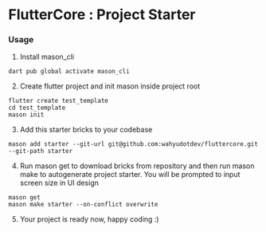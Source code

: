 # FlutterCore : Project Starter

### Usage
1. Install mason_cli
```
dart pub global activate mason_cli
```
2. Create flutter project and init mason inside project root
```
flutter create test_template
cd test_template
mason init
```
3. Add this starter bricks to your codebase
```
mason add starter --git-url git@github.com:wahyudotdev/fluttercore.git --git-path starter
```
4. Run mason get to download bricks from repository and then run mason make to autogenerate project starter. You will be prompted to input screen size in UI design
```
mason get
mason make starter --on-conflict overwrite
```
5. Your project is ready now, happy coding :)